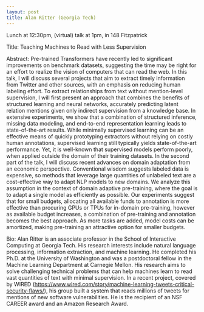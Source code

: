 ```yaml
---
layout: post
title: Alan Ritter (Georgia Tech)
---
```


Lunch at 12:30pm, (virtual) talk at 1pm, in 148 Fitzpatrick

Title:
Teaching Machines to Read with Less Supervision

Abstract:
Pre-trained Transformers have recently led to significant improvements on benchmark datasets, suggesting the time may be right for an effort to realize the vision of computers that can read the web.  In this talk, I will discuss several projects that aim to extract timely information from Twitter and other sources, with an emphasis on reducing human labeling effort.  To extract relationships from text without mention-level supervision, I will first present an approach that combines the benefits of structured learning and neural networks, accurately predicting latent relation mentions given only indirect supervision from a knowledge base.  In extensive experiments, we show that a combination of structured inference, missing data modeling, and end-to-end representation learning leads to state-of-the-art results.  While minimally supervised learning can be an effective means of quickly prototyping extractors without relying on costly human annotations, supervised learning still typically yields state-of-the-art performance.  Yet, it is well-known that supervised models perform poorly, when applied outside the domain of their training datasets.  In the second part of the talk, I will discuss recent advances on domain adaptation from an economic perspective.  Conventional wisdom suggests labeled data is expensive, so methods that leverage large quantities of unlabeled text are a cost-effective way to adapt NLP models to new domains.  We analyze this assumption in the context of domain adaptive pre-training, where the goal is to adapt a single model as efficiently as possible.  Our experiments suggest that for small budgets, allocating all available funds to annotation is more effective than procuring GPUs or TPUs for in-domain pre-training, however as available budget increases, a combination of pre-training and annotation becomes the best approach.  As more tasks are added, model costs can be amortized, making pre-training an attractive option for smaller budgets.

Bio:
Alan Ritter is an associate professor in the School of Interactive Computing at Georgia Tech. His research interests include natural language processing, information extraction, and machine learning. He completed his Ph.D. at the University of Washington and was a postdoctoral fellow in the Machine Learning Department at Carnegie Mellon. His research aims to solve challenging technical problems that can help machines learn to read vast quantities of text with minimal supervision. In a recent project, covered by WIRED (https://www.wired.com/story/machine-learning-tweets-critical-security-flaws/), his group built a system that reads millions of tweets for mentions of new software vulnerabilities. He is the recipient of an NSF CAREER award and an Amazon Research Award.



